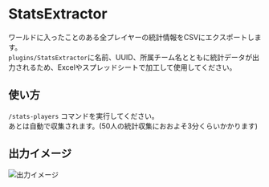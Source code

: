 # StatsExtractor

ワールドに入ったことのある全プレイヤーの統計情報をCSVにエクスポートします。  
`plugins/StatsExtractor`に名前、UUID、所属チーム名とともに統計データが出力されるため、Excelやスプレッドシートで加工して使用してください。

## 使い方

`/stats-players` コマンドを実行してください。  
あとは自動で収集されます。(50人の統計収集におおよそ3分くらいかかります)

## 出力イメージ
![出力イメージ](https://cdn.discordapp.com/attachments/611227726971404298/927299641828073482/unknown.png)